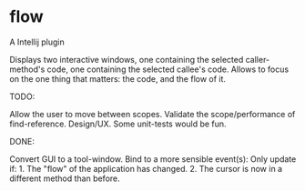 flow
====

A Intellij plugin

Displays two interactive windows, one containing the selected caller-method's code, one containing the selected callee's code.
Allows to focus on the one thing that matters: the code, and the flow of it.

TODO:

Allow the user to move between scopes.
Validate the scope/performance of find-reference.
Design/UX.
Some unit-tests would be fun.

DONE:

Convert GUI to a tool-window.
Bind to a more sensible event(s): Only update if:
    1. The "flow" of the application has changed.
    2. The cursor is now in a different method than before.
